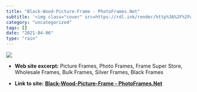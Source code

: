 ```yaml
---
title: "Black-Wood-Picture-Frame - PhotoFrames.Net"
subtitle: '<img class="cover" src=https://rdl.ink/render/http%3A%2F%2Fwww.photoframes.net%2FProduct%2FBlack-Woo...'
category: "uncategorized"
tags: []
date: "2021-04-06"
type: "rain"
---
```

<img class="cover" src=https://rdl.ink/render/http%3A%2F%2Fwww.photoframes.net%2FProduct%2FBlack-Wood-Picture-Frame-7555>



* **Web site excerpt:** Picture Frames, Photo Frames, Frame Super Store, Wholesale Frames, Bulk Frames, Silver Frames, Black Frames

* **Link to site:** **[Black-Wood-Picture-Frame - PhotoFrames.Net](http://www.photoframes.net/Product/Black-Wood-Picture-Frame-7555)**